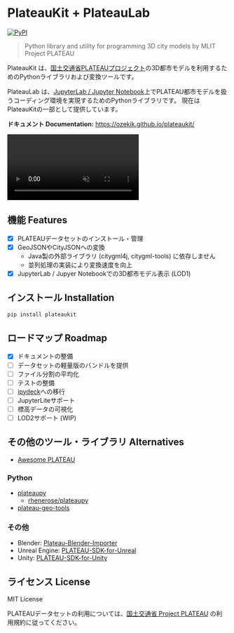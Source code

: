 # PlateauKit + PlateauLab

[![PyPI](https://img.shields.io/pypi/v/plateaukit.svg)](https://pypi.org/project/plateaukit/)
<!-- [![PyPI downloads](https://img.shields.io/pypi/dm/plateaukit.svg)](https://pypistats.org/packages/plateaukit) -->

> Python library and utility for programming 3D city models by MLIT Project PLATEAU

PlateauKit は、<a href="https://www.mlit.go.jp/plateau/" target="_blank">国土交通省PLATEAUプロジェクト</a>の3D都市モデルを利用するためのPythonライブラリおよび変換ツールです。

PlateauLab は、<a href="https://jupyter.org" target="_blank">JupyterLab / Jupyter Notebook</a>上でPLATEAU都市モデルを扱うコーディング環境を実現するためのPythonライブラリです。 現在はPlateauKitの一部として提供しています。

**ドキュメント Documentation:** <https://ozekik.github.io/plateaukit/>

<div><video controls src="https://github.com/ozekik/plateaukit/assets/32771324/ea02df34-82f9-462a-b2e7-3f71dd3201ea" muted="false"></video></div>

## 機能 Features

- [x] PLATEAUデータセットのインストール・管理
- [x] GeoJSONやCityJSONへの変換
    - Java製の外部ライブラリ (citygml4j, citygml-tools) に依存しません
    - 並列処理の実装により変換速度を向上
- [x] JupyterLab / Jupyer Notebookでの3D都市モデル表示 (LOD1)

## インストール Installation

```sh
pip install plateaukit
```

## ロードマップ Roadmap

- [x] ドキュメントの整備
- [ ] データセットの軽量版のバンドルを提供
- [ ] ファイル分割の平均化
- [ ] テストの整備
- [ ] [ipydeck](https://github.com/ozekik/ipydeck)への移行
- [ ] JupyterLiteサポート
- [ ] 標高データの可視化
- [ ] LOD2サポート (WIP)

## その他のツール・ライブラリ Alternatives

- [Awesome PLATEAU](https://japan-opendata.github.io/awesome-plateau/)

### Python

- [plateaupy](https://github.com/AcculusSasao/plateaupy)
  - [rhenerose/plateaupy](https://github.com/rhenerose/plateaupy)
- [plateau-geo-tools](https://github.com/raokiey/plateau-geo-tools)

### その他

- Blender: [Plateau-Blender-Importer](https://github.com/nneri-hin/Plateau-Blender-Importer)
- Unreal Engine: [PLATEAU-SDK-for-Unreal](https://github.com/Project-PLATEAU/PLATEAU-SDK-for-Unreal)
- Unity: [PLATEAU-SDK-for-Unity](https://github.com/Project-PLATEAU/PLATEAU-SDK-for-Unity)

## ライセンス License

MIT License

PLATEAUデータセットの利用については、[国土交通省 Project PLATEAU](https://www.mlit.go.jp/plateau/site-policy/) の利用規約に従ってください。
